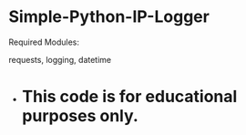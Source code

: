 # Simple-Python-IP-Logger

Required Modules: 

requests, logging, datetime

* # This code is for educational purposes only.
